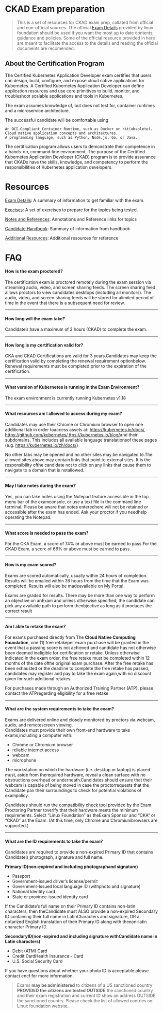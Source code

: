 # CKAD Exam preparation

> This is a set of resources for CKAD exam prep, collated from official and non-official sources. 
> The official [Exam Details](https://www.cncf.io/certification/ckad) provided by linux foundation should be used if you want the most up to date contents, guidance and policies. Some of the official resource provided in here are meant to facilitate the access to the details and reading the official documents are recomended.

## About the Certification Program

The Certified Kubernetes Application Developer exam certifies that users can design, build, configure, and expose cloud native applications for Kubernetes. A Certified Kubernetes Application Developer can define application resources and use core primitives to build, monitor, and troubleshoot scalable applications and tools in Kubernetes.

The exam assumes knowledge of, but does not test for, container runtimes and a microservice architecture.

The successful candidate will be comfortable using:

    An OCI-Compliant Container Runtime, such as Docker or rkt(obsolete).
    Cloud native application concepts and architectures.
    A programming language, such as Python, Node.js, Go, or Java.

The certification program allows users to demonstrate their competence in a hands-on, command-line environment. The purpose of the Certified Kubernetes Application Developer (CKAD) program is to provide assurance that CKADs have the skills, knowledge, and competency to perform the responsibilities of Kubernetes application developers.

# Resources

[Exam Details](ExamDetails.md): A summary of information to get familiar with the exam.

[Execises](Exercises.md): A set of exercises to prepare for the topics being tested.

[Notes and References](Notes.md): Annotations and Reference links for topics

[Candidate Handbook](Handbook.md): Summary of information from handbook

[Additional Resources](Resources.md): Additional resources for reference


# FAQ

#### How is the exam proctored?

The certification exam is proctored remotely during the exam session via streaming audio, video, and screen sharing feeds. The screen sharing feed allows proctors to view candidates desktops (including all monitors). The audio, video, and screen sharing feeds will be stored for alimited period of time in the event that there is a subsequent need for review.

---
#### How long will the exam take?
Candidate’s have a maximum of 2 hours (CKAD) to complete the exam.

---
#### How long is my certification valid for?

CKA and CKAD Certifications are valid for 3 years.Candidates may keep the certification valid by completing the renewal requirement optionbelow. Renewal requirements must be completed prior to the expiration of the certification.

---
#### What version of Kubernetes is running in the Exam Environment?
The exam environment is currently running Kubernetes v1.18

---
#### What resources am I allowed to access during my exam?

Candidates may use their Chrome or Chromium browser to open one additional tab in order toaccess assets at: ​https://kubernetes.io/docs/​, ​https://github.com/kubernetes/​,ttps://kubernetes.io/blog/​ and their subdomains. This includes all available language translationsof these pages (e.g. ​https://kubernetes.io/zh/docs/)

No other tabs may be opened and no other sites may be navigated to.The allowed sites above may contain links that point to external sites. It is the responsibility ofthe candidate not to click on any links that cause them to navigate to a domain that is notallowed.

---
#### May I take notes during the exam?

Yes, you can take notes using the Notepad feature accessible in the top menu bar of the examconsole, or use a text file in the command line terminal. Please be aware that notes enteredhere will not be retained or accessible after the exam has ended. Ask your proctor if you needhelp operating the Notepad.

--- 
#### What score is needed to pass the exam?

For the CKA Exam, a score of 74% or above must be earned to pass.For the CKAD Exam, a score of 66% or above must be earned to pass.

---
#### How is my exam scored?

Exams are scored automatically, usually within 24 hours of completion. Results will be emailed within 36  hours from the time that the Exam was ​completed​.  Results will also be madeavailable on [​My Portal​](https://training.cncf.io/portal).

Exams are graded for results. There may be more than one way to perform an objective on anExam and unless otherwise specified, the candidate can pick any available path to perform theobjective as long as it produces the correct result

---
#### Am I able to retake the exam?

For exams purchased directly from The **Cloud Native Computing Foundation**, one (1) free retakeper exam purchase will be granted in the event that a passing score is not achieved and candidate has not otherwise been deemed ineligible for certification or retake. Unless otherwise indicated in the exam order, the free retake must be completed within 12 months of the date ofthe original exam purchase.  After the free retake has been exhausted or the deadline to complete the free retake has passed, candidates may register and pay to take the exam again,with no discount given for such additional retakes.

For purchases made through an Authorized Training Partner (ATP), please contact the ATPregarding eligibility for a free retake

---
#### What are the system requirements to take the exam?

Exams are delivered online and closely monitored by proctors via webcam, audio, and remotescreen viewing.  
Candidates must provide their own front-end hardware to take exams,including a computer with:
- Chrome or Chromium browser
- reliable internet access
- webcam
- microphone

The workstation on which the hardware (i.e. desktop or laptop) is placed must, aside from therequired hardware, reveal a clean surface with no obstructions overhead or underneath.Candidates should ensure that their webcam is capable of being moved in case the proctorrequests that the Candidate pan their surroundings to check for potential violations of exampolicy.

Candidates should run the [​compatibility check tool​](https://www.examslocal.com/ScheduleExam/Home/CompatibilityCheck) provided by the Exam Proctoring Partner toverify that their hardware meets the minimum requirements.  Select “Linux Foundation” as theExam Sponsor and “CKA” or “CKAD” as the Exam.  (At this time, only Chrome and Chromiumbrowsers are supported.)

---
#### What are the ID requirements to take the exam?

Candidates are required to provide a non-expired Primary ID that contains Candidate’s photograph, signature and full name.

**Primary ID(non-expired and including photographand signature)**

- Passport
- Government-issued driver’s license/permit
- Government-Issued local language ID (withphoto and signature)
- National Identity card
- State or province-issued identity card

If the Candidate’s full name on their Primary ID contains non-latin characters, then theCandidate must ALSO provide a non-expired Secondary ID containing their full name in LatinCharacters and signature, OR a notarized English translation of their Primary ID along with thenon-latin character Primary ID.

**SecondaryID(non-expired and including signature withCandidate name in Latin characters)**

- Debit (ATM) Card
- Credit CardHealth Insurance - Card
- U.S. Social Security Card 

If you have questions about whether your photo ID is acceptable please contact cncf for more information.

> Exams **may be administered** to citizens of a US sanctioned country **PROVIDED the citizens are tested OUTSIDE** the sanctioned country and their exam registration and current ID show an address OUTSIDE the sanctioned country. Please check the list of allowed contries on Linux foundation website.